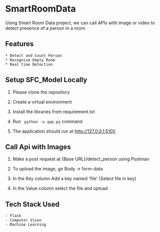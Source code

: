 # SmartRoomData

Using Smart Room Data project, we can call APIs with image or video to detect presence of a person in a room. 


## Features 

    * Detect and Count Person
    * Recognize Empty Room
    * Real time Detection


## Setup SFC_Model Locally

1. Please clone the repository

2. Create a virtual environment 

3. Install the libraries from requirement.txt

4. Run ``` python -u app.py``` command

5. The application should run at http://127.0.0.1:5100


## Call Api with Images

1. Make a post request at {Base URL}/detect_person using Postman

2. To upload the image, go Body -> form-data

3. In the Key column Add a key named 'file' (Select file in key)

4. In the Value column select the file and upload


## Tech Stack Used

    - Flask
    - Computer Vison
    - Machine Learning